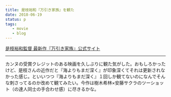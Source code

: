 ```yaml
---
title: 是枝裕和『万引き家族』を観た
date: 2018-06-19
status: p
tags:
   - movie
   - blog
---
```


[是枝裕和監督 最新作『万引き家族』公式サイト](http://gaga.ne.jp/manbiki-kazoku/)<br>

---

カンヌの受賞クレジットのある映画を久しぶりに観た気がした。おもしろかったけど、是枝さんの近作だと『海よりもまだ深く』が印象深くてそれは更新されなかった感じ。といいつつ『海よりもまだ深く』１回しか観てないのになんでそんな刺さってるのか改めて観てみたい。今作は樹木希林×安藤サクラのツーショット（の達人同士の手合わせ感）に尽きるかな。<br>
